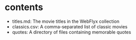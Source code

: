 # contents

- titles.md: The movie titles in the WebFlyx collection  
- classics.csv: A comma-separated list of classic movies  
- quotes: A directory of files containing memorable quotes  

